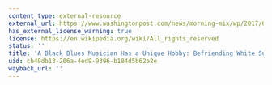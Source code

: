 ```yaml
---
content_type: external-resource
external_url: https://www.washingtonpost.com/news/morning-mix/wp/2017/08/30/a-black-blues-musician-has-an-unique-hobby-befriending-white-supremacists/?noredirect=on&utm_term=.4de2c94a1415
has_external_license_warning: true
license: https://en.wikipedia.org/wiki/All_rights_reserved
status: ''
title: 'A Black Blues Musician Has a Unique Hobby: Befriending White Supremacists'
uid: cb49db13-206a-4ed9-9396-b184d5b62e2e
wayback_url: ''
---
```

